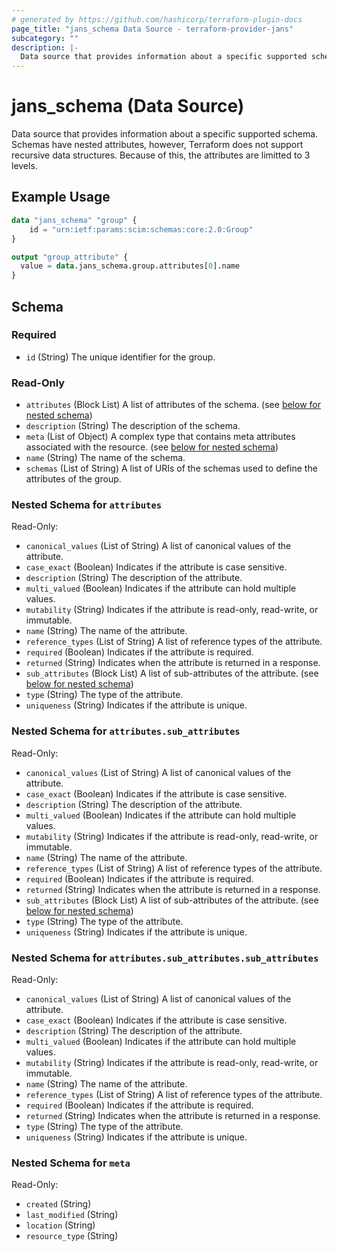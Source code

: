 ```yaml
---
# generated by https://github.com/hashicorp/terraform-plugin-docs
page_title: "jans_schema Data Source - terraform-provider-jans"
subcategory: ""
description: |-
  Data source that provides information about a specific supported schema. Schemas have nested attributes, however, Terraform does not support recursive data structures. Because of this, the attributes are limitted to 3 levels.
---
```


# jans_schema (Data Source)

Data source that provides information about a specific supported schema. Schemas have nested attributes, however, Terraform does not support recursive data structures. Because of this, the attributes are limitted to 3 levels.

## Example Usage

```terraform
data "jans_schema" "group" {
	id = "urn:ietf:params:scim:schemas:core:2.0:Group"
}

output "group_attribute" {
  value = data.jans_schema.group.attributes[0].name
}
```

<!-- schema generated by tfplugindocs -->
## Schema

### Required

- `id` (String) The unique identifier for the group.

### Read-Only

- `attributes` (Block List) A list of attributes of the schema. (see [below for nested schema](#nestedblock--attributes))
- `description` (String) The description of the schema.
- `meta` (List of Object) A complex type that contains meta attributes associated with the resource. (see [below for nested schema](#nestedatt--meta))
- `name` (String) The name of the schema.
- `schemas` (List of String) A list of URIs of the schemas used to define the attributes of the group.

<a id="nestedblock--attributes"></a>
### Nested Schema for `attributes`

Read-Only:

- `canonical_values` (List of String) A list of canonical values of the attribute.
- `case_exact` (Boolean) Indicates if the attribute is case sensitive.
- `description` (String) The description of the attribute.
- `multi_valued` (Boolean) Indicates if the attribute can hold multiple values.
- `mutability` (String) Indicates if the attribute is read-only, read-write, or immutable.
- `name` (String) The name of the attribute.
- `reference_types` (List of String) A list of reference types of the attribute.
- `required` (Boolean) Indicates if the attribute is required.
- `returned` (String) Indicates when the attribute is returned in a response.
- `sub_attributes` (Block List) A list of sub-attributes of the attribute. (see [below for nested schema](#nestedblock--attributes--sub_attributes))
- `type` (String) The type of the attribute.
- `uniqueness` (String) Indicates if the attribute is unique.

<a id="nestedblock--attributes--sub_attributes"></a>
### Nested Schema for `attributes.sub_attributes`

Read-Only:

- `canonical_values` (List of String) A list of canonical values of the attribute.
- `case_exact` (Boolean) Indicates if the attribute is case sensitive.
- `description` (String) The description of the attribute.
- `multi_valued` (Boolean) Indicates if the attribute can hold multiple values.
- `mutability` (String) Indicates if the attribute is read-only, read-write, or immutable.
- `name` (String) The name of the attribute.
- `reference_types` (List of String) A list of reference types of the attribute.
- `required` (Boolean) Indicates if the attribute is required.
- `returned` (String) Indicates when the attribute is returned in a response.
- `sub_attributes` (Block List) A list of sub-attributes of the attribute. (see [below for nested schema](#nestedblock--attributes--sub_attributes--sub_attributes))
- `type` (String) The type of the attribute.
- `uniqueness` (String) Indicates if the attribute is unique.

<a id="nestedblock--attributes--sub_attributes--sub_attributes"></a>
### Nested Schema for `attributes.sub_attributes.sub_attributes`

Read-Only:

- `canonical_values` (List of String) A list of canonical values of the attribute.
- `case_exact` (Boolean) Indicates if the attribute is case sensitive.
- `description` (String) The description of the attribute.
- `multi_valued` (Boolean) Indicates if the attribute can hold multiple values.
- `mutability` (String) Indicates if the attribute is read-only, read-write, or immutable.
- `name` (String) The name of the attribute.
- `reference_types` (List of String) A list of reference types of the attribute.
- `required` (Boolean) Indicates if the attribute is required.
- `returned` (String) Indicates when the attribute is returned in a response.
- `type` (String) The type of the attribute.
- `uniqueness` (String) Indicates if the attribute is unique.




<a id="nestedatt--meta"></a>
### Nested Schema for `meta`

Read-Only:

- `created` (String)
- `last_modified` (String)
- `location` (String)
- `resource_type` (String)


